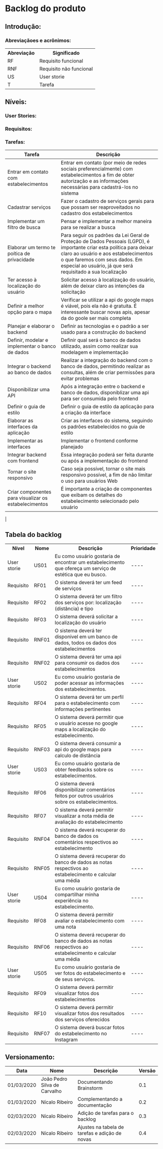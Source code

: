 # Backlog do produto
## Introdução:
### Abreviaçãoes e acrônimos:

<table>
    <tr>
        <th>Abreviação</th>
        <th>Significado</th>
    </tr>
    <tr>
        <td>RF</td>
        <td>Requisito funcional</td>
    </tr>
    <tr>
        <td>RNF</td>
        <td>Requisito não funcional</td>
    </tr>
    <tr>
        <td>US</td>
        <td>User storie</td>
    </tr>
    <tr>
        <td>T</td>
        <td>Tarefa</td>
    </tr>
</table>

## Níveis:
### User Stories:
### Requisitos:
### Tarefas:

|Tarefa|Descrição|
|------|---------|  
|Entrar em contato com estabelecimentos|Entrar em contato (por meio de redes sociais preferencialmente) com estabelecimentos a fim de obter autorização e as informações necessárias para cadastrá-los no sistema|  
|Cadastrar serviços|Fazer o cadastro de serviços gerais para que possam ser reaproveitados no cadastro dos estabelecimentos|  
|Implementar um filtro de busca|Pensar e implementar a melhor maneira para se realizar a busca|  
|Elaborar um termo te poítica de privacidade|Para seguir os padrões da Lei Geral de Proteção de Dados Pessoais (LGPD), é importante criar esta política para deixar claro ao usuário e aos estabelecimentos o que faremos com seus dados. Em especial ao usuário, já que será requisitado a sua localização|  
|Ter acesso à localização do usuário|Solicitar acesso à localização do usuário, além de deixar claro as intenções da solicitação|  
|Definir a melhor opção para o mapa|Verificar se utilizar a api do google maps é viável, pois ela não é gratuita. É interessante buscar novas apis, apesar da do goole ser mais completa|  
|Planejar e elaborar o backend|Definir as tecnologias e o padrão a ser usado para a construção do backend|  
|Definir, modelar e implementar o banco de dados|Definir qual será o banco de dados utilizado, assim como realizar sua modelagem e implementação |  
|Integrar o backend ao banco de dados| Realizar a integração do backend com o banco de dados, permitindo realizar as consultas, além de criar permissões para evitar problemas |  
|Disponibilizar uma API| Após a integração entre o backend e banco de dados, disponiblizar uma api para ser consumida pelo frontend |
|Definir o guia de estilo|Definir o guia de estilo da aplicação para a criação da interface |  
|Elaborar as interfaces da aplicação|Criar as interfaces do sistema, seguindo os padrões estabelecidos no guia de estilo |  
|Implementar as interfaces|Implementar o frontend conforme planejado |  
|Integrar backend com frontend|Essa integração poderá ser feita durante ou após a implementação do frontend | 
|Tornar o site responsivo|Caso seja possível, tornar o site mais responsivo possível, a fim de não limitar o uso para usuários Web | 
|Criar componentes para visualizar os estabelecimentos| É importante a criação de componentes que exibam os detalhes do estabelecimento selecionado pelo usuário|  
|

## Tabela do backlog

<table>
    <tr>
        <th>Nível</th>
        <th>Nome</th>
        <th>Descrição</th>
        <th>Prioridade</th>
    </tr>
    <tr>
        <td>User storie</td>
        <td>US01</td>
        <td>Eu como usuário gostaria de encontrar um estabelecimento que ofereça um serviço de estética que eu busco.</td>
        <td>----</td>
    </tr>
    <tr>
        <td>Requisito</td>
        <td>RF01</td>
        <td>O sistema deverá ter um feed de serviços</td>
        <td>----</td>
    </tr>
    <tr>
        <td>Requisito</td>
        <td>RF02</td>
        <td>O sistema deverá ter um filtro dos serviços por: localização (distância) e tipo </td>
        <td>----</td>
    </tr>
    <tr>
        <td>Requisito</td>
        <td>RF03</td>
        <td>O sistema deverá solicitar a localização do usuário</td>
        <td>----</td>
    </tr>
    <tr>
        <td>Requisito</td>
        <td>RNF01</td>
        <td>O sistema deverá ter disponivel em um banco de dados, todos os dados dos estabelecimentos</td>
        <td>----</td>
    </tr>
    <tr>
        <td>Requisito</td>
        <td>RNF02</td>
        <td>O sistema deverá ter uma api para consumir os dados dos estabelecimentos</td>
        <td>----</td>
    </tr>
    <tr>
        <td>User storie</td>
        <td>US02</td>
        <td>Eu como usuário gostaria de poder acessar as informações dos estabelecimentos.</td>
        <td>----</td>
    </tr>
    <tr>
        <td>Requisito</td>
        <td>RF04</td>
        <td>O sistema deverá ter um perfil para o estabelecimento com informações pertinentes</td>
        <td>----</td>
    </tr>
    <tr>
        <td>Requisito</td>
        <td>RF05</td>
        <td>O sistema deverá permitir que o usuário acesse no google maps a localização do estabelecimento.</td>
        <td>----</td>
    </tr>
    <tr>
        <td>Requisito</td>
        <td>RNF03</td>
        <td>O sistema deverá consumir a api do google maps para calculo de distância</td>
        <td>----</td>
    </tr>
    <tr>
        <td>User storie</td>
        <td>US03</td>
        <td>Eu como usuário gostaria de obter feedbacks sobre os estabelecimentos.</td>
        <td>----</td>
    </tr>
    <tr>
        <td>Requisito</td>
        <td>RF06</td>
        <td>O sistema deverá disponibilizar comentários feitos por outros usuários sobre os estabelecimentos.</td>
        <td>----</td>
    </tr>
    <tr>
        <td>Requisito</td>
        <td>RF07</td>
        <td>O sistema deverá permitir visualizar a nota média de avaliação do estabelecimento</td>
        <td>----</td>
    </tr>
    <tr>
        <td>Requisito</td>
        <td>RNF04</td>
        <td>O sistema deverá recuperar do banco de dados os comentários respectivos ao estabelecimento</td>
        <td>----</td>
    </tr>
    <tr>
        <td>Requisito</td>
        <td>RNF05</td>
        <td>O sistema deverá recuperar do banco de dados as notas respectivos ao estabelecimento e calcular uma média</td>
        <td>----</td>
    </tr>
    <tr>
        <td>User storie</td>
        <td>US04</td>
        <td>Eu como usuário gostaria de compartilhar minha experiência no estabelecimento.</td>
        <td>----</td>
    </tr>
    <tr>
        <td>Requisito</td>
        <td>RF08</td>
        <td>O sistema deverá permitir avaliar o estabelecimento com uma nota</td>
        <td>----</td>
    </tr>
    <tr>
        <td>Requisito</td>
        <td>RNF06</td>
        <td>O sistema deverá recuperar do banco de dados as notas respectivos ao estabelecimento e calcular uma média</td>
        <td>----</td>
    </tr>
    <tr>
        <td>User storie</td>
        <td>US05</td>
        <td>Eu como usuário gostaria de ver fotos do estabelecimento e de seus serviços.</td>
        <td>----</td>
    </tr>
    <tr>
        <td>Requisito</td>
        <td>RF09</td>
        <td>O sistema deverá permitir visualizar fotos dos estabelecimentos</td>
        <td>----</td>
    </tr>
    <tr>
        <td>Requisito</td>
        <td>RF10</td>
        <td>O sistema deverá permitir visualizar fotos dos resultados dos serviços oferecidos</td>
        <td>----</td>
    </tr>
    <tr>
        <td>Requisito</td>
        <td>RNF07</td>
        <td>O sistema deverá buscar fotos do estabelecimento no Instagram</td>
        <td>----</td>
    </tr>
</table>

## Versionamento:
| Data | Nome | Descrição | Versão |
|------|------|-----------|--------|
| 01/03/2020 | João Pedro Silva de Carvalho | Documentando Brainstorm | 0.1 |
| 01/03/2020 | Nícalo Ribeiro | Complementando a documentação | 0.2 |
| 02/03/2020 | Nícalo Ribeiro | Adição de tarefas para o backlog | 0.3 |
| 02/03/2020 | Nícalo Ribeiro | Ajustes na tabela de tarefas e adição de novas | 0.4|